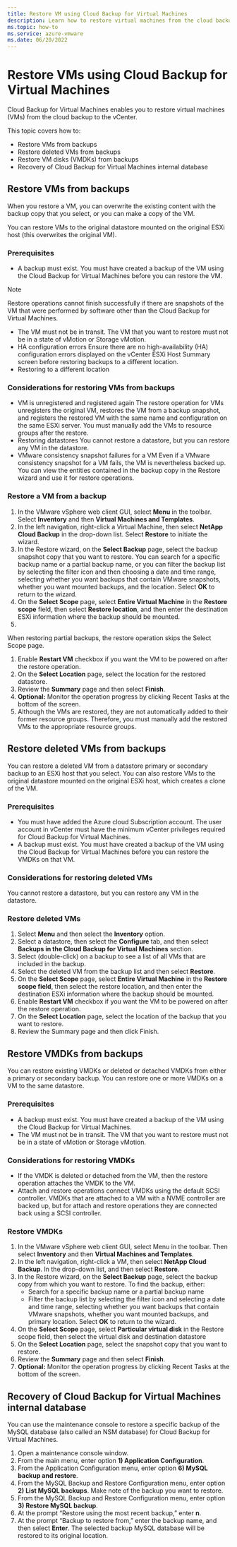 ```yaml
---
title: Restore VM using Cloud Backup for Virtual Machines
description: Learn how to restore virtual machines from the cloud backup to the vCenter. 
ms.topic: how-to
ms.service: azure-vmware
ms.date: 06/20/2022
---
```


# Restore VMs using Cloud Backup for Virtual Machines

Cloud Backup for Virtual Machines enables you to restore virtual machines (VMs) from the cloud backup to the vCenter. 

This topic covers how to:
* Restore VMs from backups
* Restore deleted VMs from backups
* Restore VM disks (VMDKs) from backups
* Recovery of Cloud Backup for Virtual Machines internal database

## Restore VMs from backups

When you restore a VM, you can overwrite the existing content with the backup copy that you select, or you can make a copy of the VM.

You can restore VMs to the original datastore mounted on the original ESXi host (this overwrites the original VM).

### Prerequisites

* A backup must exist.
You must have created a backup of the VM using the Cloud Backup for Virtual Machines before you can restore the VM.
>[!NOTE]
>Restore operations cannot finish successfully if there are snapshots of the VM that were performed by software other than the Cloud Backup for Virtual Machines.
* The VM must not be in transit.
The VM that you want to restore must not be in a state of vMotion or Storage vMotion.
* HA configuration errors
Ensure there are no high-availability (HA) configuration errors displayed on the vCenter ESXi Host Summary screen before restoring backups to a different location.
* Restoring to a different location

### Considerations for restoring VMs from backups

* VM is unregistered and registered again
    The restore operation for VMs unregisters the original VM, restores the VM from a backup snapshot, and registers the restored VM with the same name and configuration on the same ESXi server. You must manually add the VMs to resource groups after the restore.
* Restoring datastores
    You cannot restore a datastore, but you can restore any VM in the datastore.
* VMware consistency snapshot failures for a VM
    Even if a VMware consistency snapshot for a VM fails, the VM is nevertheless backed up. You can view the entities contained in the backup copy in the Restore wizard and use it for restore operations.

### Restore a VM from a backup

1.	In the VMware vSphere web client GUI, select **Menu** in the toolbar. Select **Inventory** and then  **Virtual Machines and Templates**.
2.	In the left navigation, right-click a Virtual Machine, then select **NetApp Cloud Backup** in the drop-down list. Select **Restore** to initiate the wizard.
3.	In the Restore wizard, on the **Select Backup** page, select the backup snapshot copy that you want to restore.
    You can search for a specific backup name or a partial backup name, or you can filter the backup list by selecting the filter icon and then choosing a date and time range, selecting whether you want backups that contain VMware snapshots, whether you want mounted backups, and the location. Select **OK** to return to the wizard.
1. On the **Select Scope** page, select **Entire Virtual Machine** in the **Restore scope** field, then select **Restore location**, and then enter the destination ESXi information where the backup should be mounted.
1. 
When restoring partial backups, the restore operation skips the Select Scope page.
1. Enable **Restart VM** checkbox if you want the VM to be powered on after the restore operation.
1. On the **Select Location** page, select the location for the restored datastore.
1. Review the **Summary** page and then select **Finish**.
1. **Optional:** Monitor the operation progress by clicking Recent Tasks at the bottom of the screen.
1. Although the VMs are restored, they are not automatically added to their former resource groups. Therefore, you must manually add the restored VMs to the appropriate resource groups.

## Restore deleted VMs from backups

You can restore a deleted VM from a datastore primary or secondary backup to an ESXi host that you select. You can also restore VMs to the original datastore mounted on the original ESXi host, which creates a clone of the VM.

### Prerequisites

* You must have added the Azure cloud Subscription account.
    The user account in vCenter must have the minimum vCenter privileges required for Cloud Backup for Virtual Machines.
* A backup must exist.
    You must have created a backup of the VM using the Cloud Backup for Virtual Machines before you can restore the VMDKs on that VM.

### Considerations for restoring deleted VMs

You cannot restore a datastore, but you can restore any VM in the datastore.

### Restore deleted VMs

1. Select **Menu** and then select the **Inventory** option.
1. Select a datastore, then select the **Configure** tab, and then select **Backups in the Cloud Backup for Virtual Machines** section.
1. Select (double-click) on a backup to see a list of all VMs that are included in the backup.
1. Select the deleted VM from the backup list and then select **Restore**.
1. On the **Select Scope** page, select **Entire Virtual Machine** in the **Restore scope field**, then select the restore location, and then enter the destination ESXi information where the backup should be mounted.
1. Enable **Restart VM** checkbox if you want the VM to be powered on after the restore operation.
1. On the **Select Location** page, select the location of the backup that you want to restore.
1. Review the Summary page and then click Finish.

## Restore VMDKs from backups

You can restore existing VMDKs or deleted or detached VMDKs from either a primary or secondary backup. You can restore one or more VMDKs on a VM to the same datastore.

### Prerequisites

* A backup must exist.
    You must have created a backup of the VM using the Cloud Backup for Virtual Machines.
* The VM must not be in transit.
    The VM that you want to restore must not be in a state of vMotion or Storage vMotion.

### Considerations for restoring VMDKs

* If the VMDK is deleted or detached from the VM, then the restore operation attaches the VMDK to the VM.
* Attach and restore operations connect VMDKs using the default SCSI controller. VMDKs that are attached to a VM with a NVME controller are backed up, but for attach and restore operations they are connected back using a SCSI controller.

### Restore VMDKs

1. In the VMware vSphere web client GUI, select Menu in the toolbar. Then select **Inventory** and then  **Virtual Machines and Templates**.
1. In the left navigation, right-click a VM, then select **NetApp Cloud Backup**. In the drop-down list, and then select **Restore**.
1. In the Restore wizard, on the **Select Backup** page, select the backup copy from which you want to restore. To find the backup, either:
    * Search for a specific backup name or a partial backup name
    * Filter the backup list by selecting the filter icon and selecting a date and time range, selecting whether you want backups that contain VMware snapshots, whether you want mounted backups, and primary location.
    Select **OK** to return to the wizard.
1. On the **Select Scope** page, select **Particular virtual disk** in the Restore scope field, then select the virtual disk and destination datastore
1. On the **Select Location** page, select the snapshot copy that you want to restore.
1. Review the **Summary** page and then select **Finish**.
1. **Optional:** Monitor the operation progress by clicking Recent Tasks at the bottom of the screen.

## Recovery of Cloud Backup for Virtual Machines internal database

You can use the maintenance console to restore a specific backup of the MySQL database (also called an NSM database) for Cloud Backup for Virtual Machines.

1. Open a maintenance console window.
1. From the main menu, enter option **1) Application Configuration**.
1. From the Application Configuration menu, enter option **6) MySQL backup and restore**.
1. From the MySQL Backup and Restore Configuration menu, enter option **2) List MySQL backups**. Make note of the backup you want to restore.
1. From the MySQL Backup and Restore Configuration menu, enter option **3) Restore MySQL backup**.
1. At the prompt “Restore using the most recent backup,” enter **n**.
1. At the prompt “Backup to restore from,” enter the backup name, and then select **Enter**.
    The selected backup MySQL database will be restored to its original location.
